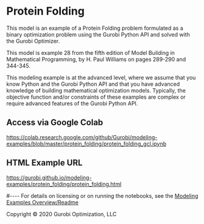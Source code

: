 # Protein Folding

This model is an example of a Protein Folding problem formulated as a binary optimization problem using the Gurobi Python 
API and solved with the Gurobi Optimizer.

This model is example 28 from the fifth edition of Model Building in Mathematical Programming, by H. Paul Williams on 
pages 289-290 and 344-345.

This modeling example is at the advanced level, where we assume that you know Python and the Gurobi Python API and 
that you have advanced knowledge of building mathematical optimization models. Typically, the objective function and/or constraints of these examples are complex or require advanced features of the Gurobi Python API.


## Access via Google Colab

https://colab.research.google.com/github/Gurobi/modeling-examples/blob/master/protein_folding/protein_folding_gcl.ipynb

## HTML Example URL

https://gurobi.github.io/modeling-examples/protein_folding/protein_folding.html


#----
For details on licensing or on running the notebooks, see the [Modeling Examples Overview/Readme](https://github.com/Gurobi/modeling-examples/)

Copyright © 2020 Gurobi Optimization, LLC
